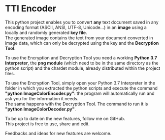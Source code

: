# TTI Encoder

This python project enables you to convert <b>any</b> text document saved in any encoding format (ASCII, ANSI, UTF-8, Unicode...) in an <b>image</b> using a locally and randomly generated <b>key file</b>.<br>
The generated image contains the text from your document converted in image data, which can only be decrypted using the key and the <b>Decryption Tool</b>.<br>

To use the Encryption and Decryption Tool you need a working <b>Python 3.7 Interpreter</b>,  the <b>png module</b> (which need to be in the same directory as the python script) and the chardet module, already distributed within the project files. <br> 

To use the Encryption Tool, simply open your Python 3.7 Interpreter in the folder in which you extracted the python scripts and execute the command <b>"python ImageColorEncoder.py"</b>: the program will automatically run and ask you for the information it needs. <br>
The same happens with the Decryption Tool. The command to run it is <b>"python ImageColorDecoder.py"</b>.<br>

To be up to date on the new features, follow me on GitHub. <br>
This project is free to use, share and edit. <br>

Feedbacks and ideas for new features are welcome.
